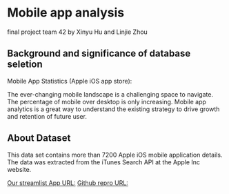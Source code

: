 # Mobile app analysis
final project team 42 by Xinyu Hu and Linjie Zhou

## Background and significance of database seletion
Mobile App Statistics (Apple iOS app store):  

The ever-changing mobile landscape is a challenging space to navigate. The percentage of mobile over desktop is only increasing.  Mobile app analytics is a great way to understand the existing strategy to drive growth and retention of future user.

## About Dataset
This data set contains more than 7200 Apple iOS mobile application details. The data was extracted from the iTunes Search API at the Apple Inc website. 

[Our streamlist App URL:](https://anjhx-team42-final-rr0a9b.streamlit.app/)
[Github repro URL:](https://anjhx.github.io/team42/)